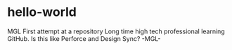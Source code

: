 # hello-world
MGL First attempt at a repository
Long time high tech professional learning GitHub.
Is this like Perforce and Design Sync?
-MGL-
